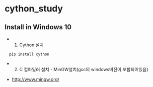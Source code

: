 # cython_study
## Install in Windows 10
* 1. Cython 설치
```
  pip install cython
```
* 2. C 컴파일러 설치 - MinGW설치(gcc의 windows버전이 포함되어있음)
 - <http://www.mingw.org/>
